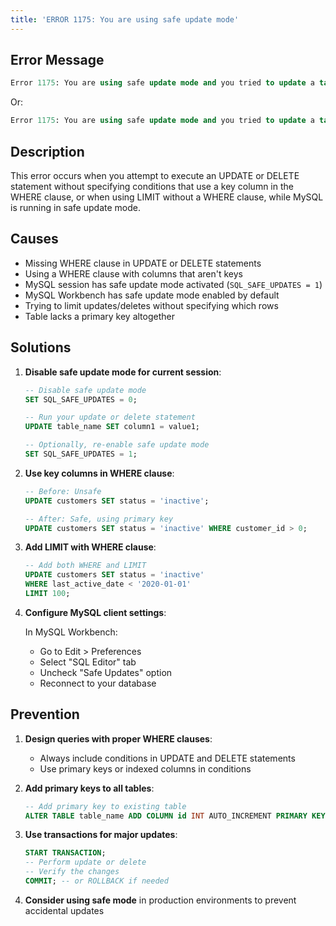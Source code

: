 ```yaml
---
title: 'ERROR 1175: You are using safe update mode'
---
```


## Error Message

```sql
Error 1175: You are using safe update mode and you tried to update a table without a WHERE that uses a KEY column
```

Or:

```sql
Error 1175: You are using safe update mode and you tried to update a table with a LIMIT clause but without a WHERE clause
```

## Description

This error occurs when you attempt to execute an UPDATE or DELETE statement without specifying conditions that use a key column in the WHERE clause, or when using LIMIT without a WHERE clause, while MySQL is running in safe update mode.

## Causes

- Missing WHERE clause in UPDATE or DELETE statements
- Using a WHERE clause with columns that aren't keys
- MySQL session has safe update mode activated (`SQL_SAFE_UPDATES = 1`)
- MySQL Workbench has safe update mode enabled by default
- Trying to limit updates/deletes without specifying which rows
- Table lacks a primary key altogether

## Solutions

1. **Disable safe update mode for current session**:

   ```sql
   -- Disable safe update mode
   SET SQL_SAFE_UPDATES = 0;

   -- Run your update or delete statement
   UPDATE table_name SET column1 = value1;

   -- Optionally, re-enable safe update mode
   SET SQL_SAFE_UPDATES = 1;
   ```

2. **Use key columns in WHERE clause**:

   ```sql
   -- Before: Unsafe
   UPDATE customers SET status = 'inactive';

   -- After: Safe, using primary key
   UPDATE customers SET status = 'inactive' WHERE customer_id > 0;
   ```

3. **Add LIMIT with WHERE clause**:

   ```sql
   -- Add both WHERE and LIMIT
   UPDATE customers SET status = 'inactive'
   WHERE last_active_date < '2020-01-01'
   LIMIT 100;
   ```

4. **Configure MySQL client settings**:

   In MySQL Workbench:

   - Go to Edit > Preferences
   - Select "SQL Editor" tab
   - Uncheck "Safe Updates" option
   - Reconnect to your database

## Prevention

1. **Design queries with proper WHERE clauses**:

   - Always include conditions in UPDATE and DELETE statements
   - Use primary keys or indexed columns in conditions

2. **Add primary keys to all tables**:

   ```sql
   -- Add primary key to existing table
   ALTER TABLE table_name ADD COLUMN id INT AUTO_INCREMENT PRIMARY KEY;
   ```

3. **Use transactions for major updates**:

   ```sql
   START TRANSACTION;
   -- Perform update or delete
   -- Verify the changes
   COMMIT; -- or ROLLBACK if needed
   ```

4. **Consider using safe mode** in production environments to prevent accidental updates
